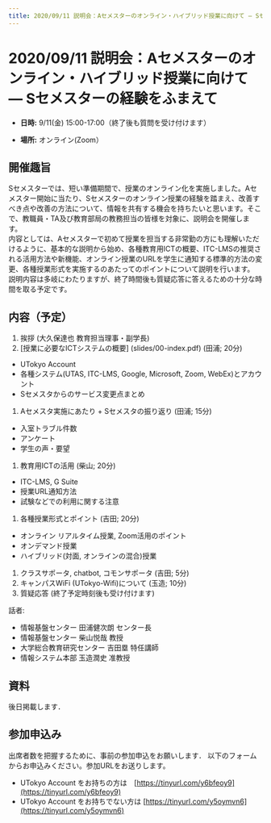 ```yaml
---
title: 2020/09/11 説明会：Aセメスターのオンライン・ハイブリッド授業に向けて ― Sセメスターの経験をふまえて
---
```


# 2020/09/11  説明会：Aセメスターのオンライン・ハイブリッド授業に向けて ― Sセメスターの経験をふまえて

* **日時:** 9/11(金) 15:00-17:00（終了後も質問を受け付けます）

* **場所:** オンライン(Zoom）


## 開催趣旨

Sセメスターでは、短い準備期間で、授業のオンライン化を実施しました。Aセメスター開始に当たり、Sセメスターのオンライン授業の経験を踏まえ、改善すべき点や改善の方法について、情報を共有する機会を持ちたいと思います。そこで、教職員・TA及び教育部局の教務担当の皆様を対象に、説明会を開催します。<br>
内容としては、Aセメスターで初めて授業を担当する非常勤の方にも理解いただけるように、基本的な説明から始め、各種教育用ICTの概要、ITC-LMSの推奨される活用方法や新機能、オンライン授業のURLを学生に通知する標準的方法の変更、各種授業形式を実施するのあたってのポイントについて説明を行います。<br>
説明内容は多岐にわたりますが、終了時間後も質疑応答に答えるための十分な時間を取る予定です。

## 内容（予定）

1. 挨拶 (大久保達也 教育担当理事・副学長)
1. [授業に必要なICTシステムの概要] (slides/00-index.pdf) (田浦; 20分)
  * UTokyo Account
  * 各種システム(UTAS, ITC-LMS, Google, Microsoft, Zoom, WebEx)とアカウント
  * Sセメスタからのサービス変更点まとめ
1. Aセメスタ実施にあたり + Sセメスタの振り返り (田浦; 15分)
  * 入室トラブル件数
  * アンケート
  * 学生の声・要望
1. 教育用ICTの活用 (柴山; 20分)
  * ITC-LMS, G Suite
  * 授業URL通知方法
  * 試験などでの利用に関する注意
1. 各種授業形式とポイント (吉田; 20分)
  * オンライン リアルタイム授業, Zoom活用のポイント
  * オンデマンド授業
  * ハイブリッド(対面, オンラインの混合)授業
1. クラスサポータ, chatbot, コモンサポータ (吉田; 5分)
1. キャンパスWiFi (UTokyo-Wifi)について (玉造; 10分)
1. 質疑応答 (終了予定時刻後も受け付けます)

話者:

* 情報基盤センター 田浦健次朗 センター長
* 情報基盤センター 柴山悦哉 教授
* 大学総合教育研究センター 吉田塁 特任講師
* 情報システム本部 玉造潤史 准教授 

## 資料

後日掲載します．

## 参加申込み

出席者数を把握するために、事前の参加申込をお願いします．
以下のフォームからお申込みください。参加URLをお送りします。

* UTokyo Account をお持ちの方は　[https://tinyurl.com/y6bfeoy9](https://tinyurl.com/y6bfeoy9)<br>
* UTokyo Account をお持ちでない方は [https://tinyurl.com/y5oymvn6](https://tinyurl.com/y5oymvn6)





